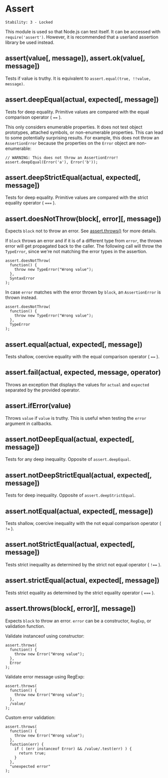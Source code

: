 # Assert

    Stability: 3 - Locked

This module is used so that Node.js can test itself. It can be accessed with
`require('assert')`. However, it is recommended that a userland assertion
library be used instead.

## assert(value[, message]), assert.ok(value[, message])

Tests if value is truthy. It is equivalent to
`assert.equal(true, !!value, message)`.

## assert.deepEqual(actual, expected[, message])

Tests for deep equality. Primitive values are compared with the equal
comparison operator ( `==` ).

This only considers enumerable properties. It does not test object prototypes,
attached symbols, or non-enumerable properties. This can lead to some
potentially surprising results. For example, this does not throw an
`AssertionError` because the properties on the `Error` object are
non-enumerable:

    // WARNING: This does not throw an AssertionError!
    assert.deepEqual(Error('a'), Error('b'));

## assert.deepStrictEqual(actual, expected[, message])

Tests for deep equality. Primitive values are compared with the strict equality
operator ( `===` ).

## assert.doesNotThrow(block[, error][, message])

Expects `block` not to throw an error. See [assert.throws()](#assert_assert_throws_block_error_message) for more details.

If `block` throws an error and if it is of a different type from `error`, the
thrown error will get propagated back to the caller. The following call will
throw the `TypeError`, since we're not matching the error types in the
assertion.

    assert.doesNotThrow(
      function() {
        throw new TypeError("Wrong value");
      },
      SyntaxError
    );

In case `error` matches with the error thrown by `block`, an `AssertionError`
is thrown instead.

    assert.doesNotThrow(
      function() {
        throw new TypeError("Wrong value");
      },
      TypeError
    );

## assert.equal(actual, expected[, message])

Tests shallow, coercive equality with the equal comparison operator ( `==` ).

## assert.fail(actual, expected, message, operator)

Throws an exception that displays the values for `actual` and `expected`
separated by the provided operator.

## assert.ifError(value)

Throws `value` if `value` is truthy. This is useful when testing the `error`
argument in callbacks.

## assert.notDeepEqual(actual, expected[, message])

Tests for any deep inequality. Opposite of `assert.deepEqual`.

## assert.notDeepStrictEqual(actual, expected[, message])

Tests for deep inequality. Opposite of `assert.deepStrictEqual`.

## assert.notEqual(actual, expected[, message])

Tests shallow, coercive inequality with the not equal comparison operator
( `!=` ).

## assert.notStrictEqual(actual, expected[, message])

Tests strict inequality as determined by the strict not equal operator
( `!==` ).

## assert.strictEqual(actual, expected[, message])

Tests strict equality as determined by the strict equality operator ( `===` ).

## assert.throws(block[, error][, message])

Expects `block` to throw an error. `error` can be a constructor, `RegExp`, or
validation function.

Validate instanceof using constructor:

    assert.throws(
      function() {
        throw new Error("Wrong value");
      },
      Error
    );

Validate error message using RegExp:

    assert.throws(
      function() {
        throw new Error("Wrong value");
      },
      /value/
    );

Custom error validation:

    assert.throws(
      function() {
        throw new Error("Wrong value");
      },
      function(err) {
        if ( (err instanceof Error) && /value/.test(err) ) {
          return true;
        }
      },
      "unexpected error"
    );
